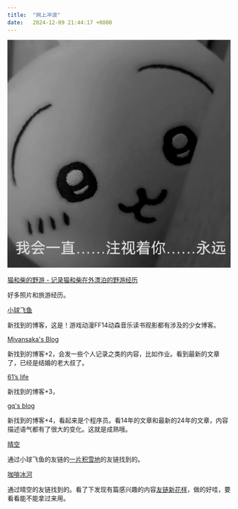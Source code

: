 ```yaml
---
title:  "网上冲浪"
date:   2024-12-09 21:44:17 +0800
---
```

![text](/files/1723018292117360.jpg)

[猫和柴的野游 - 记录猫和柴在外漂泊的野游经历](https://meowshiba.com/)

好多照片和旅游经历。

[小球飞鱼](https://mantyke.icu/)

新找到的博客，这是！游戏动漫FF14动森音乐读书观影都有涉及的少女博客。

[Mivansaka's Blog](https://mivansaka.xyz/)

新找到的博客+2，会发一些个人记录之类的内容，比如作业。看到最新的文章了，已经是结婚的老大叔了。

[61’s life](https://61.life/)

新找到的博客+3，

[gq's blog](https://zgq.me/)

新找到的博客+4，看起来是个程序员。看14年的文章和最新的24年的文章，内容描述语气都有了很大的变化。这就是成熟哦。

[晴空](https://summerwasover.vercel.app/)

通过小球飞鱼的友链的[一片积雪地](https://hugo-three-snowy.vercel.app/)的友链找到的。

[咖啡冰河](https://blog.mysto.cyou/)

通过晴空的友链找到的。看了下发现有篇感兴趣的内容[友链新花样](https://blog.mysto.cyou/posts/220218-friendscircle/)，做的好哇，要看看能不能拿过来用。
